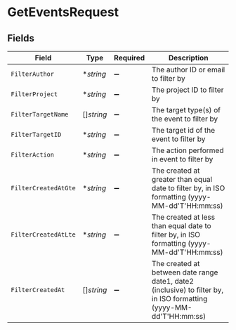 # GetEventsRequest


## Fields

| Field                                                                                                              | Type                                                                                                               | Required                                                                                                           | Description                                                                                                        |
| ------------------------------------------------------------------------------------------------------------------ | ------------------------------------------------------------------------------------------------------------------ | ------------------------------------------------------------------------------------------------------------------ | ------------------------------------------------------------------------------------------------------------------ |
| `FilterAuthor`                                                                                                     | **string*                                                                                                          | :heavy_minus_sign:                                                                                                 | The author ID or email to filter by                                                                                |
| `FilterProject`                                                                                                    | **string*                                                                                                          | :heavy_minus_sign:                                                                                                 | The project ID to filter by                                                                                        |
| `FilterTargetName`                                                                                                 | []*string*                                                                                                         | :heavy_minus_sign:                                                                                                 | The target type(s) of the event to filter by                                                                       |
| `FilterTargetID`                                                                                                   | **string*                                                                                                          | :heavy_minus_sign:                                                                                                 | The target id of the event to filter by                                                                            |
| `FilterAction`                                                                                                     | **string*                                                                                                          | :heavy_minus_sign:                                                                                                 | The action performed in event to filter by                                                                         |
| `FilterCreatedAtGte`                                                                                               | **string*                                                                                                          | :heavy_minus_sign:                                                                                                 | The created at greater than equal date to filter by, in ISO formatting (yyyy-MM-dd'T'HH:mm:ss)                     |
| `FilterCreatedAtLte`                                                                                               | **string*                                                                                                          | :heavy_minus_sign:                                                                                                 | The created at less than equal date to filter by, in ISO formatting (yyyy-MM-dd'T'HH:mm:ss)                        |
| `FilterCreatedAt`                                                                                                  | []*string*                                                                                                         | :heavy_minus_sign:                                                                                                 | The created at between date range date1, date2 (inclusive) to filter by, in ISO formatting (yyyy-MM-dd'T'HH:mm:ss) |